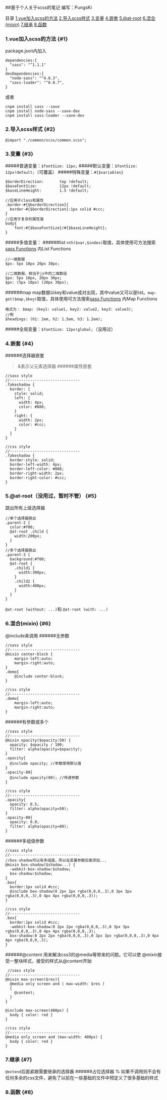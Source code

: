 ##基于个人关于scss的笔记
编写：PungsKi

目录
[1.vue加入scss的方法](#1)
[2.导入scss样式](#2)
[3.变量](#3)
[4.嵌套](#4)
[5.@at-root](#5)
[6.混合(mixin)](#6)
[7.继承](#7)
[8.函数](#8)
### 1.vue加入scss的方法 {#1}
package.json内加入
```
dependencies:{
  "sass": "^1.1.1"
}
devDependencies:{
  "node-sass": "^4.8.3",
  "sass-loader": "^6.0.7",
}
```
或者
```
cnpm install sass --save
cnpm install node-sass --save-dev
cnpm install sass-loader --save-dev
```
### 2.导入scss样式 {#2}
```
@import "./common/scss/common.scss";
```
### 3.变量 {#3}

#####普通变量：`$fontSize: 12px;`
#####默认变量：`$fontSize: 12px!default;`（可覆盖）
#####特殊变量：`#{$variables}`
```
$borderDirection:       top !default; 
$baseFontSize:          12px !default;
$baseLineHeight:        1.5 !default;

//应用于class和属性
.border-#{$borderDirection}{
  border-#{$borderDirection}:1px solid #ccc;
}
//应用于复杂的属性值
body{
    font:#{$baseFontSize}/#{$baseLineHeight};
}
```
#####多值变量：
######list
`nth($var,$index)`取值，具体使用可方法搜索[sass Functions](http://sass-lang.com/documentation/Sass/Script/Functions.html) 内List Functions
```
//一维数据
$px: 5px 10px 20px 30px;

//二维数据，相当于js中的二维数组
$px: 5px 10px, 20px 30px;
$px: (5px 10px) (20px 30px);
```
######map
map数据以key和value成对出现，其中value又可以是list。`map-get($map,$key)`取值，具体使用可方法搜索[sass Functions](http://sass-lang.com/documentation/Sass/Script/Functions.html) 内Map Functions
```
格式为： $map: (key1: value1, key2: value2, key3: value3);
//例
$headings: (h1: 2em, h2: 1.5em, h3: 1.2em);
```
#####全局变量：`$fontSize: 12px!global;`（没用过）
### 4.嵌套 {#4}
######选择器嵌套
>&表示父元素选择器
######属性嵌套
```
//sass style
//-------------------------------
.fakeshadow {
  border: {
    style: solid;
    left: {
      width: 4px;
      color: #888;
    }
    right: {
      width: 2px;
      color: #ccc;
    }
  }
}

//css style
//-------------------------------
.fakeshadow {
  border-style: solid;
  border-left-width: 4px;
  border-left-color: #888;
  border-right-width: 2px;
  border-right-color: #ccc; 
}
```
### 5.@at-root（没用过，暂时不管） {#5}
跳出所有上级选择器
```
//单个选择器跳出
.parent-2 {
  color:#f00;
  @at-root .child {
    width:200px;
  }
}
//多个选择器跳出
.parent-3 {
  background:#f00;
  @at-root {
    .child1 {
      width:300px;
    }
    .child2 {
      width:400px;
    }
  }
}
```
`@at-root (without: ...)`和 `@at-root (with: ...)`
### 6.混合(mixin) {#6}
@include来调用
######无参数
```
//sass style
//-------------------------------
@mixin center-block {
    margin-left:auto;
    margin-right:auto;
}
.demo{
    @include center-block;
}

//css style
//-------------------------------
.demo{
    margin-left:auto;
    margin-right:auto;
}
```
######有参数或多个
```
//sass style
//-------------------------------   
@mixin opacity($opacity:50) {
  opacity: $opacity / 100;
  filter: alpha(opacity=$opacity);
}
.opacity{
  @include opacity; //参数使用默认值
}
.opacity-80{
  @include opacity(80); //传递参数
}

//css style
//-------------------------------
.opacity{
  opacity: 0.5;
  filter: alpha(opacity=50);
}
.opacity-80{
  opacity: 0.8;
  filter: alpha(opacity=80);
}
```
######多组值参数
```
//sass style
//-------------------------------   
//box-shadow可以有多组值，所以在变量参数后面添加...
@mixin box-shadow($shadow...) {
  -webkit-box-shadow:$shadow;
  box-shadow:$shadow;
}
.box{
  border:1px solid #ccc;
  @include box-shadow(0 2px 2px rgba(0,0,0,.3),0 3px 3px rgba(0,0,0,.3),0 4px 4px rgba(0,0,0,.3));
}

//css style
//-------------------------------
.box{
  border:1px solid #ccc;
  -webkit-box-shadow:0 2px 2px rgba(0,0,0,.3),0 3px 3px rgba(0,0,0,.3),0 4px 4px rgba(0,0,0,.3);
  box-shadow:0 2px 2px rgba(0,0,0,.3),0 3px 3px rgba(0,0,0,.3),0 4px 4px rgba(0,0,0,.3);
}
```
######@content
用来解决css3的@media等带来的问题。它可以使 @mixin接受一整块样式，接受的样式从@content开始
```
 //sass style
//-------------------------------                     
@mixin max-screen($res){
  @media only screen and ( max-width: $res )
  {
    @content;
  }
}

@include max-screen(480px) {
  body { color: red }
}

//css style
//-------------------------------
@media only screen and (max-width: 480px) {
  body { color: red }
}                 
```
### 7.继承 {#7}
`@extend`后面紧跟需要继承的选择器
######占位选择器 %
如果不调用则不会有任何多余的css文件，避免了以前在一些基础的文件中预定义了很多基础的样式
### 8.函数 {#8}

